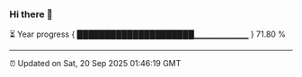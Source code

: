### Hi there 👋

⏳ Year progress { █████████████████████▁▁▁▁▁▁▁▁▁ } 71.80 %

---

⏰ Updated on Sat, 20 Sep 2025 01:46:19 GMT


